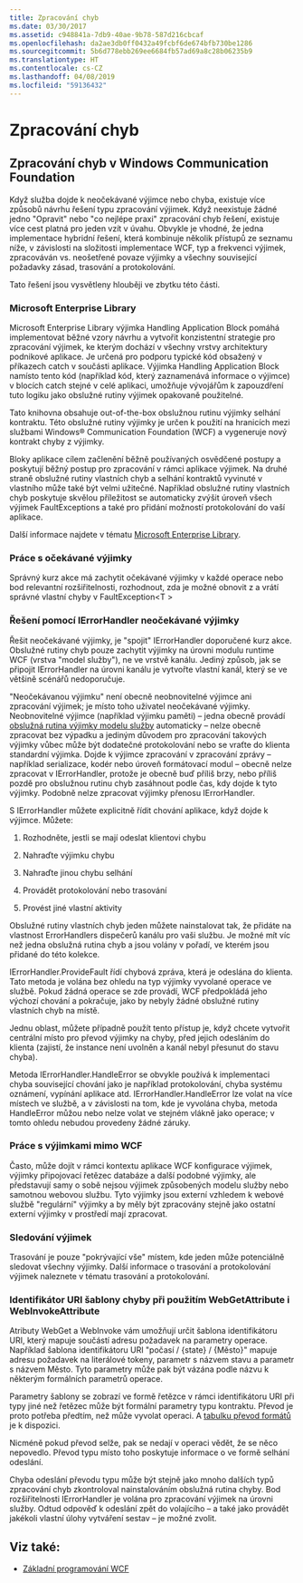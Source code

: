 ```yaml
---
title: Zpracování chyb
ms.date: 03/30/2017
ms.assetid: c948841a-7db9-40ae-9b78-587d216cbcaf
ms.openlocfilehash: da2ae3db0ff0432a49fcbf6de674bfb730be1286
ms.sourcegitcommit: 5b6d778ebb269ee6684fb57ad69a8c28b06235b9
ms.translationtype: HT
ms.contentlocale: cs-CZ
ms.lasthandoff: 04/08/2019
ms.locfileid: "59136432"
---
```

# <a name="error-handling"></a>Zpracování chyb
## <a name="error-handling-in-windows-communication-foundation"></a>Zpracování chyb v Windows Communication Foundation  
 Když služba dojde k neočekávané výjimce nebo chyba, existuje více způsobů návrhu řešení typu zpracování výjimek. Když neexistuje žádné jedno "Opravit" nebo "co nejlépe praxi" zpracování chyb řešení, existuje více cest platná pro jeden vzít v úvahu. Obvykle je vhodné, že jedna implementace hybridní řešení, která kombinuje několik přístupů ze seznamu níže, v závislosti na složitosti implementace WCF, typ a frekvenci výjimek, zpracováván vs. neošetřené povaze výjimky a všechny související požadavky zásad, trasování a protokolování.  
  
 Tato řešení jsou vysvětleny hlouběji ve zbytku této části.  
  
### <a name="the-microsoft-enterprise-library"></a>Microsoft Enterprise Library  
 Microsoft Enterprise Library výjimka Handling Application Block pomáhá implementovat běžné vzory návrhu a vytvořit konzistentní strategie pro zpracování výjimek, ke kterým dochází v všechny vrstvy architektury podnikové aplikace. Je určená pro podporu typické kód obsažený v příkazech catch v součásti aplikace. Výjimka Handling Application Block namísto tento kód (například kód, který zaznamenává informace o výjimce) v blocích catch stejné v celé aplikaci, umožňuje vývojářům k zapouzdření tuto logiku jako obslužné rutiny výjimek opakovaně použitelné.  
  
 Tato knihovna obsahuje out-of-the-box obslužnou rutinu výjimky selhání kontraktu. Této obslužné rutiny výjimky je určen k použití na hranicích mezi službami Windows® Communication Foundation (WCF) a vygeneruje nový kontrakt chyby z výjimky.  
  
 Bloky aplikace cílem začlenění běžně používaných osvědčené postupy a poskytují běžný postup pro zpracování v rámci aplikace výjimek. Na druhé straně obslužné rutiny vlastních chyb a selhání kontraktů vyvinuté v vlastního může také být velmi užitečné. Například obslužné rutiny vlastních chyb poskytuje skvělou příležitost se automaticky zvýšit úroveň všech výjimek FaultExceptions a také pro přidání možností protokolování do vaší aplikace.  
  
 Další informace najdete v tématu [Microsoft Enterprise Library](https://docs.microsoft.com/previous-versions/msp-n-p/ff632023(v=pandp.10)).  
  
### <a name="dealing-with-expected-exceptions"></a>Práce s očekávané výjimky  
 Správný kurz akce má zachytit očekávané výjimky v každé operace nebo bod relevantní rozšiřitelnosti, rozhodnout, zda je možné obnovit z a vrátí správné vlastní chyby v FaultException\<T >  
  
### <a name="dealing-with-unexpected-exceptions-using-an-ierrorhandler"></a>Řešení pomocí IErrorHandler neočekávané výjimky  
 Řešit neočekávané výjimky, je "spojit" IErrorHandler doporučené kurz akce. Obslužné rutiny chyb pouze zachytit výjimky na úrovni modulu runtime WCF (vrstva "model služby"), ne ve vrstvě kanálu. Jediný způsob, jak se připojit IErrorHandler na úrovni kanálu je vytvořte vlastní kanál, který se ve většině scénářů nedoporučuje.  
  
 "Neočekávanou výjimku" není obecně neobnovitelné výjimce ani zpracování výjimek; je místo toho uživatel neočekávané výjimky. Neobnovitelné výjimce (například výjimku paměti) – jedna obecně provádí [obslužná rutina výjimky modelu služby](xref:System.ServiceModel.Dispatcher.ExceptionHandler) automaticky – nelze obecně zpracovat bez výpadku a jediným důvodem pro zpracování takových výjimky vůbec může být dodatečné protokolování nebo se vraťte do klienta standardní výjimka. Dojde k výjimce zpracování v zpracování zprávy – například serializace, kodér nebo úroveň formátovací modul – obecně nelze zpracovat v IErrorHandler, protože je obecně buď příliš brzy, nebo příliš pozdě pro obslužnou rutinu chyb zasáhnout podle čas, kdy dojde k tyto výjimky. Podobně nelze zpracovat výjimky přenosu IErrorHandler.  
  
 S IErrorHandler můžete explicitně řídit chování aplikace, když dojde k výjimce. Můžete:  
  
1.  Rozhodněte, jestli se mají odeslat klientovi chybu  
  
2.  Nahraďte výjimku chybu  
  
3.  Nahraďte jinou chybu selhání  
  
4.  Provádět protokolování nebo trasování  
  
5.  Provést jiné vlastní aktivity  
  
 Obslužné rutiny vlastních chyb jeden můžete nainstalovat tak, že přidáte na vlastnost ErrorHandlers dispečerů kanálu pro vaši službu.  Je možné mít víc než jedna obslužná rutina chyb a jsou volány v pořadí, ve kterém jsou přidané do této kolekce.  
  
 IErrorHandler.ProvideFault řídí chybová zpráva, která je odeslána do klienta. Tato metoda je volána bez ohledu na typ výjimky vyvolané operace ve službě. Pokud žádná operace se zde provádí, WCF předpokládá jeho výchozí chování a pokračuje, jako by nebyly žádné obslužné rutiny vlastních chyb na místě.  
  
 Jednu oblast, můžete případně použít tento přístup je, když chcete vytvořit centrální místo pro převod výjimky na chyby, před jejich odesláním do klienta (zajistí, že instance není uvolněn a kanál nebyl přesunut do stavu chyba).  
  
 Metoda IErrorHandler.HandleError se obvykle používá k implementaci chyba související chování jako je například protokolování, chyba systému oznámení, vypínání aplikace atd. IErrorHandler.HandleError lze volat na více místech ve službě, a v závislosti na tom, kde je vyvolána chyba, metoda HandleError můžou nebo nelze volat ve stejném vlákně jako operace; v tomto ohledu nebudou provedeny žádné záruky.  
  
### <a name="dealing-with-exceptions-outside-wcf"></a>Práce s výjimkami mimo WCF  
 Často, může dojít v rámci kontextu aplikace WCF konfigurace výjimek, výjimky připojovací řetězec databáze a další podobné výjimky, ale představují samy o sobě nejsou výjimek způsobených modelu služby nebo samotnou webovou službu. Tyto výjimky jsou externí vzhledem k webové službě "regulární" výjimky a by měly být zpracovány stejně jako ostatní externí výjimky v prostředí mají zpracovat.  
  
### <a name="tracing-exceptions"></a>Sledování výjimek  
 Trasování je pouze "pokrývající vše" místem, kde jeden může potenciálně sledovat všechny výjimky. Další informace o trasování a protokolování výjimek naleznete v tématu trasování a protokolování.  
  
### <a name="uri-template-errors-when-using-webgetattribute-and-webinvokeattribute"></a>Identifikátor URI šablony chyby při použitím WebGetAttribute i WebInvokeAttribute  
 Atributy WebGet a WebInvoke vám umožňují určit šablona identifikátoru URI, který mapuje součástí adresu požadavek na parametry operace. Například šablona identifikátoru URI "počasí / {state} / {Město}" mapuje adresu požadavek na literálové tokeny, parametr s názvem stavu a parametr s názvem Město. Tyto parametry může pak být vázána podle názvu k některým formálních parametrů operace.  
  
 Parametry šablony se zobrazí ve formě řetězce v rámci identifikátoru URI při typy jiné než řetězec může být formální parametry typu kontraktu. Převod je proto potřeba předtím, než může vyvolat operaci. A [tabulku převod formátů](wcf-web-http-programming-model-overview.md) je k dispozici.  
  
 Nicméně pokud převod selže, pak se nedají v operaci vědět, že se něco nepovedlo. Převod typu místo toho poskytuje informace o ve formě selhání odeslání.  
  
 Chyba odeslání převodu typu může být stejně jako mnoho dalších typů zpracování chyb zkontroloval nainstalováním obslužná rutina chyby. Bod rozšiřitelnosti IErrorHandler je volána pro zpracování výjimek na úrovni služby. Odtud odpověď k odeslání zpět do volajícího – a také jako provádět jakékoli vlastní úlohy vytváření sestav – je možné zvolit.  
  
## <a name="see-also"></a>Viz také:

- [Základní programování WCF](../basic-wcf-programming.md)
